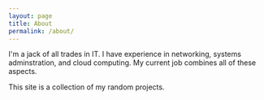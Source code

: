 ```yaml
---
layout: page
title: About
permalink: /about/
---
```


I'm a jack of all trades in IT. I have experience in networking, systems adminstration, and cloud computing. My current job combines all of these aspects.

This site is a collection of my random projects.

